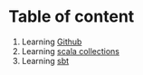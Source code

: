 # Table of content

1. Learning [Github](github.md)
2. Learning [scala collections](scala_collection.md)
2. Learning [sbt](sbt.md)